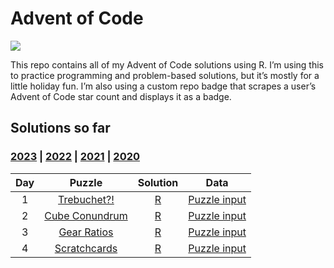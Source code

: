 
<!-- README.md is generated from README.Rmd. Please edit that file -->

# Advent of Code

<!-- badges: start -->

![](https://img.shields.io/badge/2023%20star%20count-jrwinget%208*-green.svg)
<!-- badges: end -->

This repo contains all of my Advent of Code solutions using R. I’m using
this to practice programming and problem-based solutions, but it’s
mostly for a little holiday fun. I’m also using a custom repo badge that
scrapes a user’s Advent of Code star count and displays it as a badge.

## Solutions so far

### [2023](R/2023) \| [2022](R/2022) \| [2021](R/2021) \| [2020](R/2020)

| Day |                        Puzzle                         |      Solution       |                Data                 |
|:---:|:-----------------------------------------------------:|:-------------------:|:-----------------------------------:|
|  1  |  [Trebuchet?!](https://adventofcode.com/2023/day/1)   | [R](R/2023/day01.R) | [Puzzle input](data/2023/day01.txt) |
|  2  | [Cube Conundrum](https://adventofcode.com/2023/day/2) | [R](R/2023/day02.R) | [Puzzle input](data/2023/day02.txt) |
|  3  |  [Gear Ratios](https://adventofcode.com/2023/day/3)   | [R](R/2023/day03.R) | [Puzzle input](data/2023/day03.txt) |
|  4  |  [Scratchcards](https://adventofcode.com/2023/day/4)  | [R](R/2023/day04.R) | [Puzzle input](data/2023/day04.txt) |
